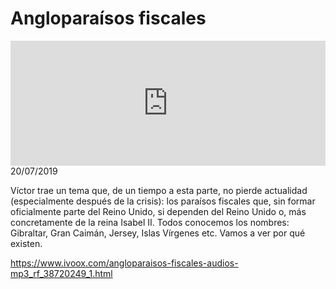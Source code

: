 # Angloparaísos fiscales
<iframe id='audio_88903085' frameborder='0' allowfullscreen='' scrolling='no' height='200' style='width:100%;' src='https://www.ivoox.com/player_ej_38720249_6_1.html' loading='lazy'></iframe>20/07/2019

Víctor trae un tema que, de un tiempo a esta parte, no pierde actualidad (especialmente después de la crisis): los paraísos fiscales que, sin formar oficialmente parte del Reino Unido, si dependen del Reino Unido o, más concretamente de la reina Isabel II. Todos conocemos los nombres: Gibraltar, Gran Caimán, Jersey, Islas Vírgenes etc. Vamos a ver por qué existen.  

https://www.ivoox.com/angloparaisos-fiscales-audios-mp3_rf_38720249_1.html
